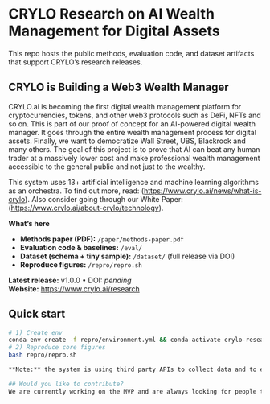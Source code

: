 # CRYLO Research on AI Wealth Management for Digital Assets
This repo hosts the public methods, evaluation code, and dataset artifacts that support CRYLO’s research releases.

## CRYLO is Building a Web3 Wealth Manager
CRYLO.ai is becoming the first digital wealth management platform for cryptocurrencies, tokens, and other web3 protocols such as DeFi, NFTs and so on. This is part of our proof of concept for an AI-powered digital wealth manager. It goes through the entire wealth management process for digital assets. Finally, we want to democratize Wall Street, UBS, Blackrock and many others. The goal of this project is to prove that AI can beat any human trader at a massively lower cost and make professional wealth management accessible to the general public and not just to the wealthy.

This system uses 13+ artificial intelligence and machine learning algorithms as an orchestra. To find out more, read: (https://www.crylo.ai/news/what-is-crylo). Also consider going through our White Paper: (https://www.crylo.ai/about-crylo/technology).

**What’s here**
- **Methods paper (PDF):** `/paper/methods-paper.pdf`
- **Evaluation code & baselines:** `/eval/`
- **Dataset (schema + tiny sample):** `/dataset/` (full release via DOI)
- **Reproduce figures:** `/repro/repro.sh`

**Latest release:** v1.0.0 • DOI: _pending_  
**Website:** https://www.crylo.ai/research

## Quick start
```bash
# 1) Create env
conda env create -f repro/environment.yml && conda activate crylo-research
# 2) Reproduce core figures
bash repro/repro.sh

**Note:** the system is using third party APIs to collect data and to exchange FIAT/token.

## Would you like to contribute?
We are currently working on the MVP and are always looking for people to help us turn this idea into reality. Contact us on our website for investors relations (https://www.crylo.ai/about-crylo/investor-relations). If you just want to watch how we grow and stay informed about this project, then sign up on our website (https://www.crylo.ai).
